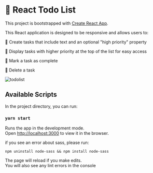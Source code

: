 # :candy: React Todo List 

This project is bootstrapped with [Create React App](https://github.com/facebook/create-react-app).

This React application is designed to be responsive and allows users to:

:candy:  Create tasks that include text and an optional "high priority" property

:candy:  Display tasks with higher priority at the top of the list for easy access

:candy:  Mark a task as complete

:candy:  Delete a task

![todolist](https://user-images.githubusercontent.com/59236081/222275560-504bcf41-0384-43ec-8c7e-f46ce0312443.png)


## Available Scripts

In the project directory, you can run:

### `yarn start`

Runs the app in the development mode.\
Open [http://localhost:3000](http://localhost:3000) to view it in the browser.

if you see an error about sass, please run:
```
npm uninstall node-sass && npm install node-sass
```

The page will reload if you make edits.\
You will also see any lint errors in the console



